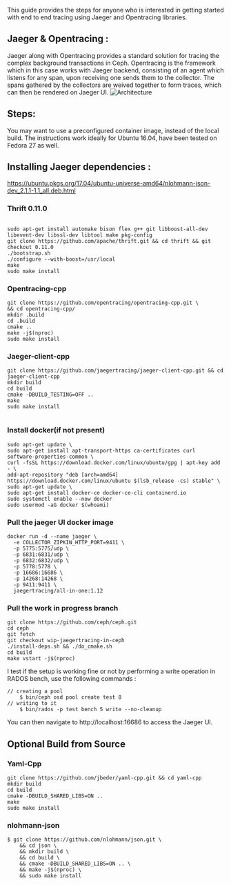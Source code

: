 This guide provides the steps for anyone who is interested in getting started with end to end tracing using Jaeger and Opentracing libraries. 
## Jaeger & Opentracing : 
Jaeger along with Opentracing provides a standard solution for tracing the complex background transactions in Ceph. 
Opentracing is the framework which in this case works with Jaeger backend, consisting of an agent which listens for any span, upon receiving one sends them to the collector. 
The spans gathered by the collectors are weived together to form traces, which can then be rendered on Jaeger UI. 
![Architecture](https://www.jaegertracing.io/img/architecture-v1.png)
## Steps: 
You may want to use a preconfigured container image, instead of the local build.
The instructions work ideally for Ubuntu 16.04, have been tested on Fedora 27 as well. 

## Installing Jaeger dependencies :
https://ubuntu.pkgs.org/17.04/ubuntu-universe-amd64/nlohmann-json-dev_2.1.1-1.1_all.deb.html

### Thrift 0.11.0 
```

sudo apt-get install automake bison flex g++ git libboost-all-dev libevent-dev libssl-dev libtool make pkg-config
git clone https://github.com/apache/thrift.git && cd thrift && git checkout 0.11.0 
./bootstrap.sh 
./configure --with-boost=/usr/local 
make 
sudo make install

```
### Opentracing-cpp
```
git clone https://github.com/opentracing/opentracing-cpp.git \
&& cd opentracing-cpp/ 
mkdir .build 
cd .build 
cmake .. 
make -j$(nproc)
sudo make install
```

### Jaeger-client-cpp 
```
git clone https://github.com/jaegertracing/jaeger-client-cpp.git && cd jaeger-client-cpp
mkdir build
cd build 
cmake -DBUILD_TESTING=OFF ..
make
sudo make install
   
```
### Install docker(if not present)
```
sudo apt-get update \
sudo apt-get install apt-transport-https ca-certificates curl software-properties-common \
curl -fsSL https://download.docker.com/linux/ubuntu/gpg | apt-key add - \
add-apt-repository "deb [arch=amd64] https://download.docker.com/linux/ubuntu $(lsb_release -cs) stable" \
sudo apt-get update \
sudo apt-get install docker-ce docker-ce-cli containerd.io
sudo systemctl enable --now docker
sudo usermod -aG docker $(whoami)

```
### Pull the jaeger UI docker image
```
docker run -d --name jaeger \
  -e COLLECTOR_ZIPKIN_HTTP_PORT=9411 \
  -p 5775:5775/udp \
  -p 6831:6831/udp \
  -p 6832:6832/udp \
  -p 5778:5778 \
  -p 16686:16686 \
  -p 14268:14268 \
  -p 9411:9411 \
  jaegertracing/all-in-one:1.12

```
### Pull the work in progress branch
```
git clone https://github.com/ceph/ceph.git 
cd ceph 
git fetch
git checkout wip-jaegertracing-in-ceph
./install-deps.sh && ./do_cmake.sh
cd build
make vstart -j$(nproc)

```

I test if the setup is working fine or not by performing a write operation in RADOS bench, use the following commands :
```
// creating a pool
    $ bin/ceph osd pool create test 8
// writing to it
    $ bin/rados -p test bench 5 write --no-cleanup
```
You can then navigate to http://localhost:16686 to access the Jaeger UI.


## Optional Build from Source

### Yaml-Cpp

```
git clone https://github.com/jbeder/yaml-cpp.git && cd yaml-cpp 
mkdir build
cd build
cmake -DBUILD_SHARED_LIBS=ON ..
make 
sudo make install
```

### nlohmann-json

```
$ git clone https://github.com/nlohmann/json.git \
    && cd json \
    && mkdir build \
    && cd build \
    && cmake -DBUILD_SHARED_LIBS=ON .. \
    && make -j$(nproc) \
    && sudo make install
```